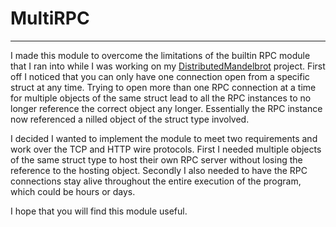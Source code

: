 # MultiRPC
___
I made this module to overcome the limitations of the builtin RPC module that I ran into while I was working on my
[DistributedMandelbrot](https://github.com/BrugadaSyndrome/DistributedMandelbrot) project. First off I noticed that you
can only have one connection open from a specific struct at any time. Trying to open more than one RPC connection at a
time for multiple objects of the same struct lead to all the RPC instances to no longer reference the correct object
any longer. Essentially the RPC instance now referenced a nilled object of the struct type involved.

I decided I wanted to implement the module to meet two requirements and work over the TCP and HTTP wire protocols. First 
I needed multiple objects of the same struct type to host their own RPC server without losing the reference to the
hosting object. Secondly I also needed to have the RPC connections stay alive throughout the entire execution of the
program, which could be hours or days.

I hope that you will find this module useful.